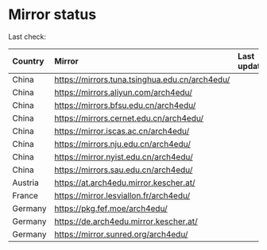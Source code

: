 <script src="./time.js"></script>
# Mirror status
Last check: <script type="text/javascript">localize(1714480406.8618598);</script>

|Country|Mirror|Last update|
|:------|:-----|:----------|
|China|https://mirrors.tuna.tsinghua.edu.cn/arch4edu/|<script type="text/javascript">localize(1714415709);</script>|
|China|https://mirrors.aliyun.com/arch4edu/|<script type="text/javascript">localize(1714415709);</script>|
|China|https://mirrors.bfsu.edu.cn/arch4edu/|<script type="text/javascript">localize(1714415709);</script>|
|China|https://mirrors.cernet.edu.cn/arch4edu/|<script type="text/javascript">localize(1714415709);</script>|
|China|https://mirror.iscas.ac.cn/arch4edu/|<script type="text/javascript">localize(1714415709);</script>|
|China|https://mirrors.nju.edu.cn/arch4edu/|<script type="text/javascript">localize(1714415709);</script>|
|China|https://mirror.nyist.edu.cn/arch4edu/|<script type="text/javascript">localize(1714415709);</script>|
|China|https://mirrors.sau.edu.cn/arch4edu/|<script type="text/javascript">localize(1714415709);</script>|
|Austria|https://at.arch4edu.mirror.kescher.at/|<script type="text/javascript">localize(1714415709);</script>|
|France|https://mirror.lesviallon.fr/arch4edu/|<script type="text/javascript">localize(1714415709);</script>|
|Germany|https://pkg.fef.moe/arch4edu/|<script type="text/javascript">localize(1714415709);</script>|
|Germany|https://de.arch4edu.mirror.kescher.at/|<script type="text/javascript">localize(1714415709);</script>|
|Germany|https://mirror.sunred.org/arch4edu/|<script type="text/javascript">localize(1714415709);</script>|

<script src="./tablefilter/tablefilter.js"></script>
<script src="./table.js"></script>